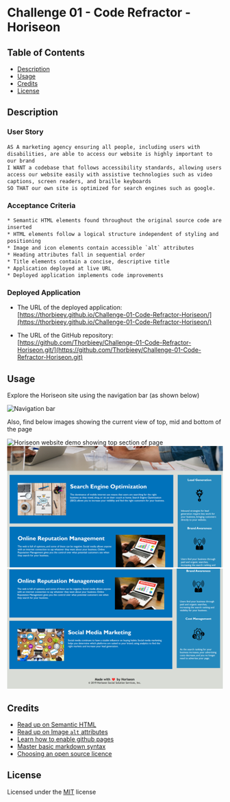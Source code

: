 # Challenge 01 - Code Refractor - Horiseon

## Table of Contents

* [Description](#description)
* [Usage](#usage)
* [Credits](#credits)
* [License](#license)

## Description 

### User Story

```
AS A marketing agency ensuring all people, including users with disabilities, are able to access our website is highly important to our brand
I WANT a codebase that follows accessibility standards, allowing users access our website easily with assistive technologies such as video captions, screen readers, and braille keyboards
SO THAT our own site is optimized for search engines such as google.
```

### Acceptance Criteria

```
* Semantic HTML elements found throughout the original source code are inserted
* HTML elements follow a logical structure independent of styling and positioning
* Image and icon elements contain accessible `alt` attributes
* Heading attributes fall in sequential order
* Title elements contain a concise, descriptive title
* Application deployed at live URL
* Deployed application implements code improvements
```

### Deployed Application

* The URL of the deployed application:
[https://thorbieey.github.io/Challenge-01-Code-Refractor-Horiseon/](https://thorbieey.github.io/Challenge-01-Code-Refractor-Horiseon/)

* The URL of the GitHub repository: 
[https://github.com/Thorbieey/Challenge-01-Code-Refractor-Horiseon.git/](https://github.com/Thorbieey/Challenge-01-Code-Refractor-Horiseon.git)

## Usage 

Explore the Horiseon site using the navigation bar (as shown below)

![Navigation bar](./assets/images/challenge1-demo-01.png)

Also, find below images showing the current view of top, mid and bottom of the page

![Horiseon website demo showing top section of page](./assets/images/challenge1-demo-02.png)
![Horiseon website demo showing mid section of page](./assets/images/challenge1-demo-03.png)
![Horiseon website demo showing bottom section of page](./assets/images/challenge1-demo-04.png)

## Credits

* [Read up on Semantic HTML](https://www.w3schools.com/html/html5_semantic_elements.asp)
* [Read up on Image `alt` attributes](https://www.w3schools.com/tags/att_img_alt.asp)
* [Learn how to enable github pages](https://www.youtube.com/watch?v=P4Mu1t5rIXg&ab_channel=DanielSullivan)
* [Master basic markdown syntax](https://docs.github.com/en/get-started/writing-on-github/getting-started-with-writing-and-formatting-on-github/basic-writing-and-formatting-syntax)
* [Choosing an open source licence](https://choosealicense.com/)

## License

Licensed under the [MIT](https://choosealicense.com/licenses/mit/) license
